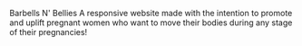 Barbells N' Bellies
A responsive website made with the intention to promote and uplift pregnant women who want to move their bodies during any stage of their pregnancies!
